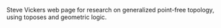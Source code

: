Steve Vickers web page for research on generalized point-free topology, using toposes and geometric logic.
